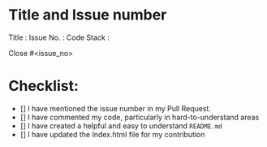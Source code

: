 # Title and Issue number 
<!-- Please make sure issue number is mention in Pull Request else PR will not be merged. -->
Title :
Issue No. : 
Code Stack : 

Close #<issue_no>
<!-- Example Close #244  -->
<!-- Replace `issue_no` with the issue number which is fixed in this PR -->

# Checklist:

- [] I have mentioned the issue number in my Pull Request.
- [] I have commented my code, particularly in hard-to-understand areas
- [] I have created a helpful and easy to understand `README.md`
- [] I have updated the Index.html file for my contribution
<!-- [X] - put a cross/X inside [] to check the box -->
